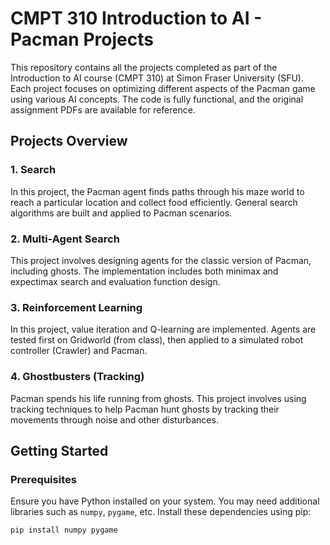 # CMPT 310 Introduction to AI - Pacman Projects

This repository contains all the projects completed as part of the Introduction to AI course (CMPT 310) at Simon Fraser University (SFU). Each project focuses on optimizing different aspects of the Pacman game using various AI concepts. The code is fully functional, and the original assignment PDFs are available for reference.

## Projects Overview

### 1. Search
In this project, the Pacman agent finds paths through his maze world to reach a particular location and collect food efficiently. General search algorithms are built and applied to Pacman scenarios.

### 2. Multi-Agent Search
This project involves designing agents for the classic version of Pacman, including ghosts. The implementation includes both minimax and expectimax search and evaluation function design.

### 3. Reinforcement Learning
In this project, value iteration and Q-learning are implemented. Agents are tested first on Gridworld (from class), then applied to a simulated robot controller (Crawler) and Pacman.

### 4. Ghostbusters (Tracking)
Pacman spends his life running from ghosts. This project involves using tracking techniques to help Pacman hunt ghosts by tracking their movements through noise and other disturbances.

## Getting Started

### Prerequisites
Ensure you have Python installed on your system. You may need additional libraries such as `numpy`, `pygame`, etc. Install these dependencies using pip:
```sh
pip install numpy pygame
